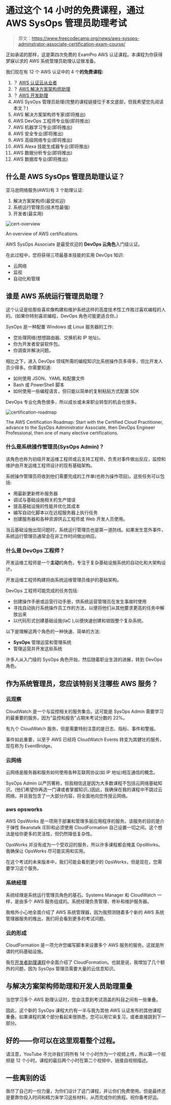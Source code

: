# 通过这个 14 小时的免费课程，通过 AWS SysOps 管理员助理考试

> 原文：<https://www.freecodecamp.org/news/aws-sysops-adminstrator-associate-certification-exam-course/>

正如承诺的那样，这是第四次免费的 ExamPro AWS 认证课程。本课程为你获得梦寐以求的 AWS 系统管理员助理认证做准备。

我们现在有 12 个 AWS 认证中的 4 个**的免费课程:** 

1.  ？ [AWS 认证云从业者](https://www.freecodecamp.org/news/aws-certified-cloud-practitioner-training-2019-free-video-course/)
2.  ？ [AWS 解决方案架构师助理](https://www.freecodecamp.org/news/pass-the-aws-certified-solutions-architect-exam-with-this-free-10-hour-course/)
3.  ？ [AWS 开发助理](https://www.youtube.com/watch?v=RrKRN9zRBWs)
4.  AWS SysOps 管理员助理(完整的课程链接位于本文底部，但我希望您先阅读本文？)
5.  AWS 解决方案架构师专家(即将推出)
6.  AWS DevOps 工程师专业版(即将推出)
7.  AWS 机器学习专业(即将推出)
8.  AWS 安全专业(即将推出)
9.  AWS 高级网络专业(即将推出)
10.  AWS Alexa 技能生成器专业(即将推出)
11.  AWS 数据分析专业(即将推出)
12.  AWS 数据库专业(即将推出)

## 什么是 AWS SysOps 管理员助理认证？

亚马逊网络服务(AWS)有 3 个助理认证:

1.  解决方案架构师(最受欢迎)
2.  系统运行管理员(技术性最强)
3.  开发者(最实用)

![cert-overview](img/702f85563624fe5aad622b5150b896b6.png)

An overview of AWS certifications.

AWS SysOps Associate 是最受欢迎的 **DevOps 云角色**入门级认证。

在此过程中，您将获得三项最基本技能的实用 DevOps 知识:

*   云网络
*   监视
*   自动化和管理

## 谁是 AWS 系统运行管理员助理？

这个认证是给那些喜欢像构建和维护系统这样的高度技术性工作胜过喜欢编程的人的。(如果你特别喜欢编程，DevOps 角色可能更适合你。)

SysOps 是一种配置 Windows 或 Linux 服务器的工作:

*   您处理网络(想想路由器、交换机和 IP 地址)。
*   你为开发者安装软件包。
*   你调查并解决问题。

相比之下，进入 DevOps 领域所需的编程知识比系统操作员多得多，但比开发人员少得多。你需要知道:

*   如何使用 JSON、YAML 和配置文件
*   Bash 或 PowerShell 脚本
*   如何使用一些编程语言，但只能以简单的复制粘贴方式配置 SDK

DevOps 专业化角色很多，所以成长或未来职业转型的机会也很多。

![certification-roadmap](img/33878c90d251a8c49213567cedaec9b8.png)

The AWS Certification Roadmap: Start with the Certified Cloud Practitioner, advance to the SysOps Administrator Associate, then DevOps Engineer Professional, then one of many elective certifications.

### 什么是系统操作管理员(SysOps Admin)？

该角色也称为初级开发运维工程师或云支持工程师，负责对事件做出反应，监控和维护由开发运维工程师设计的现有基础架构。

系统操作管理员将收到他们需要完成的工作单(也称为操作项目)。这些任务可以包括:

*   用最新更新修补服务器
*   调试与基础设施相关的生产错误
*   提高基础设施的性能并优化其成本
*   编写自动化脚本以在远程服务器上执行任务
*   创建服务器和各种资源供云工程师或 Web 开发人员使用。

当云基础设施出现问题时，系统运行管理员也是第一道防线。如果发生意外事件，系统运行管理员通常会在非工作时间做出响应。

### 什么是 DevOps 工程师？

开发运维工程师是一个**主动**的角色，专注于复杂基础设施系统的自动化和大架构设计。

开发运维工程师构建将由系统运维管理员维护的基础架构。

DevOps 工程师可能完成的任务包括:

*   创建操作手册或运营行动手册，供系统运营管理员在发生事故时使用
*   寻找自动执行系统操作员工作的方法，以便将他们从其他要求更高的任务中解放出来
*   以代码形式创建基础设施(IaC ),以便快速创建和销毁整个复杂系统。

以下是理解这两个角色的一种快速、简单的方法:

*   **SysOps** 管理运营和管理系统
*   管理运营并开发这些系统

许多人从入门级的 SysOps 角色开始，然后随着职业生涯的进展，转到 DevOps 角色。

## 作为系统管理员，您应该特别关注哪些 AWS 服务？

### 云观察

CloudWatch 是一个与监控相关的服务集合。这可能是 SysOps Admin 需要学习的最重要的服务，因为“监控和报告”占期末考试分数的 22%。

有九个 CloudWatch 服务，但是需要特别注意的是日志、指标、事件和警报。

事件如此重要，以至于 AWS 已经将 CloudWatch Events 转变为其健壮的服务，现在称为 EventBridge。

### 云网络

云网络是服务器和服务如何使用各种互联网协议(如 IP 地址)相互通信的概念。

SysOps Admin 以严厉著称，但我相信这是因为大多数课程不包括云网络基础知识。(他们希望你再选一门课或者掌握知识。)因此，我确保在我的课程中不跳过云网络，并且我包含了一大部分内容，将全面地向您传授云网络。

### aws opsworks

AWS OpsWorks 是一项用于部署和管理多层应用程序的服务。该服务的目的是介于弹性 Beanstalk (EB)和必须使用 CloudFormation 自己设置一切之间。这个想法是给你更多的灵活性，但仍然降低复杂性。

OpsWorks 并没有成为一个受欢迎的服务，所以许多课程都会掩盖 OpsWorks。我确保让 OpsWorks 尽可能实用和实用。

在这个考试的未来版本中，我们可能会看到更少的 OpsWorks，但是现在，您需要学习这个服务。

### 系统经理

系统经理是系统运行管理员角色的基石。Systems Manager 和 CloudWatch 一样，是由多个 AWS 服务组成的。系统经理负责管理、修补和维护服务器。

我格外小心地全面介绍了 AWS 系统管理器，因为我预测随着多个新的 AWS 系统管理器服务的推出，我们将会看到更多的考试问题。

### 云的形成

CloudFormation 是一项允许您编写脚本来设置多个 AWS 服务的服务。这就是所谓的代码基础设施。

我在[开发者助理课程](https://www.freecodecamp.org/news/pass-the-aws-developer-associate-exam-with-this-free-16-hour-course/)中全面介绍了 CloudFormation。也就是说，我增加了几个额外的问题，因为 SysOps 管理员需要大量的云信息知识。

## 与解决方案架构师助理和开发人员助理重叠

当您学习多个 AWS 助理认证时，您会注意到考试涵盖的科目之间有一些重叠。

因此，这个新的 SysOps 课程大约有一半与我为其他 AWS 认证发布的其他课程重叠。如果课程的某个部分看起来很熟悉，您可以用它来复习，或者直接跳到下一部分。

## 好的——你可以在这里观看整个过程。

请注意，YouTube 不允许我们将所有 14 个小时作为一个视频上传，所以第一个视频是 12 个小时。课程的最后两个小时在第二个视频中，链接自视频描述。

## **一些离别的话**

我尽了自己的一份力量，为你们设计了这门课程，并让你们免费使用。但是最终还是要靠你投入时间和精力来学习这些材料，从而完成你的旅程。祝你备考好运。